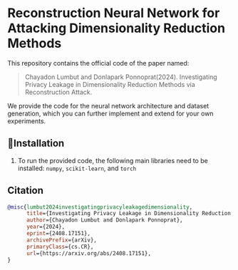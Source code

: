 # Reconstruction Neural Network for Attacking Dimensionality Reduction Methods

 This repository contains the official code of the paper named:
 > Chayadon Lumbut and Donlapark Ponnoprat(2024). Investigating Privacy Leakage in Dimensionality Reduction Methods via Reconstruction Attack.

We provide the code for the neural network architecture and dataset generation, which you can further implement and extend for your own experiments.

## 🔧Installation
1. To run the provided code, the following main libraries need to be installed: `numpy`, `scikit-learn`, and `torch`


## Citation
```bibtex
@misc{lumbut2024investigatingprivacyleakagedimensionality,
      title={Investigating Privacy Leakage in Dimensionality Reduction Methods via Reconstruction Attack}, 
      author={Chayadon Lumbut and Donlapark Ponnoprat},
      year={2024},
      eprint={2408.17151},
      archivePrefix={arXiv},
      primaryClass={cs.CR},
      url={https://arxiv.org/abs/2408.17151}, 
}
```
